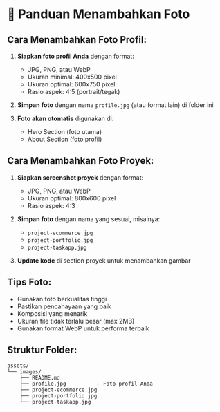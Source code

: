 # 📸 Panduan Menambahkan Foto

## Cara Menambahkan Foto Profil:

1. **Siapkan foto profil Anda** dengan format:
   - JPG, PNG, atau WebP
   - Ukuran minimal: 400x500 pixel
   - Ukuran optimal: 600x750 pixel
   - Rasio aspek: 4:5 (portrait/tegak)

2. **Simpan foto** dengan nama `profile.jpg` (atau format lain) di folder ini

3. **Foto akan otomatis** digunakan di:
   - Hero Section (foto utama)
   - About Section (foto profil)

## Cara Menambahkan Foto Proyek:

1. **Siapkan screenshot proyek** dengan format:
   - JPG, PNG, atau WebP
   - Ukuran optimal: 800x600 pixel
   - Rasio aspek: 4:3

2. **Simpan foto** dengan nama yang sesuai, misalnya:
   - `project-ecommerce.jpg`
   - `project-portfolio.jpg`
   - `project-taskapp.jpg`

3. **Update kode** di section proyek untuk menambahkan gambar

## Tips Foto:

- Gunakan foto berkualitas tinggi
- Pastikan pencahayaan yang baik
- Komposisi yang menarik
- Ukuran file tidak terlalu besar (max 2MB)
- Gunakan format WebP untuk performa terbaik

## Struktur Folder:
```
assets/
└── images/
    ├── README.md
    ├── profile.jpg          ← Foto profil Anda
    ├── project-ecommerce.jpg
    ├── project-portfolio.jpg
    └── project-taskapp.jpg
``` 